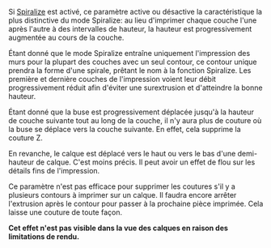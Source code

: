 Si [Spiralize](magic_spiralize.md) est activé, ce paramètre active ou désactive la caractéristique la plus distinctive du mode Spiralize: au lieu d'imprimer chaque couche l'une après l'autre à des intervalles de hauteur, la hauteur est progressivement augmentée au cours de la couche.

Étant donné que le mode Spiralize entraîne uniquement l'impression des murs pour la plupart des couches avec un seul contour, ce contour unique prendra la forme d'une spirale, prêtant le nom à la fonction Spiralize. Les première et dernière couches de l'impression voient leur débit progressivement réduit afin d'éviter une surextrusion et d'atteindre la bonne hauteur.

Étant donné que la buse est progressivement déplacée jusqu'à la hauteur de couche suivante tout au long de la couche, il n'y aura plus de couture où la buse se déplace vers la couche suivante. En effet, cela supprime la couture Z.

En revanche, le calque est déplacé vers le haut ou vers le bas d'une demi-hauteur de calque. C'est moins précis. Il peut avoir un effet de flou sur les détails fins de l'impression.

Ce paramètre n'est pas efficace pour supprimer les coutures s'il y a plusieurs contours à imprimer sur un calque. Il faudra encore arrêter l'extrusion après le contour pour passer à la prochaine pièce imprimée. Cela laisse une couture de toute façon.

**Cet effet n'est pas visible dans la vue des calques en raison des limitations de rendu.**